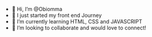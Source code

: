 - 👋 Hi, I’m @Obiomma
- 👀 I just started my front end Journey
- 🌱 I’m currently learning HTML, CSS and JAVASCRIPT
- 💞️ I’m looking to collaborate and would love to connect!

<!---
Obiomma/Obiomma is a ✨ special ✨ repository because its `README.md` (this file) appears on your GitHub profile.
You can click the Preview link to take a look at your changes.
--->
